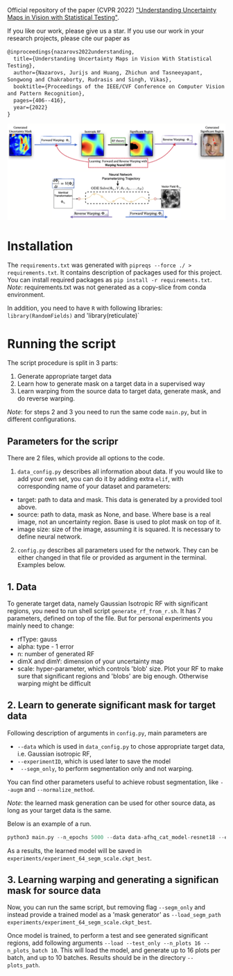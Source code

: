 Official repository of the paper (CVPR 2022)  ["Understanding Uncertainty Maps in Vision with Statistical Testing"](https://openaccess.thecvf.com/content/CVPR2022/papers/Nazarovs_Understanding_Uncertainty_Maps_in_Vision_With_Statistical_Testing_CVPR_2022_paper.pdf).

If you like our work, please give us a star. If you use our work in your research projects,
please cite our paper as
```
@inproceedings{nazarovs2022understanding,
  title={Understanding Uncertainty Maps in Vision With Statistical Testing},
  author={Nazarovs, Jurijs and Huang, Zhichun and Tasneeyapant, Songwong and Chakraborty, Rudrasis and Singh, Vikas},
  booktitle={Proceedings of the IEEE/CVF Conference on Computer Vision and Pattern Recognition},
  pages={406--416},
  year={2022}
}
```

![](demo/main_idea.png "Demonstration of the method")

# Installation
The `requirements.txt` was generated with `pipreqs --force ./ > requirements.txt`. 
It contains description of packages used for this project.
You can install required packages as `pip install -r requirements.txt`. 
*Note*: requirements.txt was not generated as a copy-slice from conda environment.

In addition, you need to have `R` with following libraries: 
`library(RandomFields)` and 'library(reticulate)`
 

# Running the script
The script procedure is split in 3 parts:
1. Generate appropriate target data
2. Learn how to generate mask on a target data in a supervised way
3. Learn warping from the source data to target data, generate mask,
and do reverse warping.

*Note*: for steps 2 and 3 you need to run the same code `main.py`,
but in different configurations.

## Parameters for the scripr
There are 2 files, which provide all options to the code.
1. `data_config.py` describes all information about data. If you would like to add 
your own set, you can do it by adding extra `elif`, with corresponding name of your
dataset and parameters: 
- target: path to data and mask. This data is generated by a provided tool above.
- source: path to data, mask as None, and base. 
Where base is a real image, not an uncertainty region. Base is used to plot 
mask on top of it. 
- image size: size of the image, assuming it is squared. It is necessary to define
neural network.

2. `config.py` describes all parameters used for the network. They can be either
changed in that file or provided as argument in the terminal. Examples below.


## 1. Data
To generate target data, namely Gaussian Isotropic RF with significant regions,
you need to run shell script `generate_rf_from_r.sh`. It has 7 parameters, defined
on top of the file. But for personal experiments you mainly need to change: 
- rfType: gauss
- alpha: type - 1 error
- n: number of generated RF
- dimX and dimY: dimension of your uncertainty map
- scale: hyper-parameter, which controls 'blob' size. Plot your RF to make sure that
significant regions and 'blobs' are big enough. Otherwise warping might be difficult

## 2. Learn to generate significant mask for target data
Following description of arguments in `config.py`, main parameters are
- `--data` which is used in `data_config.py` to chose appropriate target data, i.e.
Gaussian isotropic RF, 
- `--experimentID`, which is used later to save the model
- ` --segm_only`, to perform segmentation only and not warping.

You can find other parameters useful to achieve robust segmentation, like 
`--augm` and `--normalize_method`.

*Note*: the learned mask generation can be used for other source data, as long 
as your target data is the same. 

Below is an example of a run.

```python
python3 main.py --n_epochs 5000 --data data-afhq_cat_model-resnet18 --experimentID 64_segm_scale --device 0 --method within --batch_size 256 --n_combine 1 --n_epochs_start_viz 1 --gen_loss_weight 1 --disc_loss_weight 1 --pval_targ 0.95 --gan_type wgan --ode_solver euler  --gen_type vxnet --freq_gen_update 1 --decay_every 100 --lr_gen 0.0001 --lr_disc 0.0001 --ode_vf init_img_y --ode_norm none --plots_path plots/  --rec_loss_weight 0.01 --freq_rec_update 1 --last_warp --jac_loss_weight_forw 1 --jac_loss_weight_back 1 --rec_weight_method default --outgrid_loss_weight_forw 1 --outgrid_loss_weight_back 1 --shuffle --crit_iter 10 --gplambda 10 --disc_optim adam --unet_add_input  --normalize_method scale --segm_only   --augm
```

As a results, the learned model will be saved in `experiments/experiment_64_segm_scale.ckpt_best`.

## 3. Learning warping and generating a significan mask for source data
Now, you can run the same script, but removing flag `--segm_only` and instead 
provide a trained model as a 'mask generator' as
`--load_segm_path experiments/experiment_64_segm_scale.ckpt_best`.

Once model is trained, to perform a test and see generated significant regions,
add following arguments `--load --test_only --n_plots 16 --n_plots_batch 10`. 
This will load the model, and generate up to 16 plots per batch,
and up to 10 batches.
Results should be in the directory `--plots_path`.
